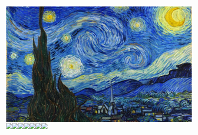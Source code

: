 <img src="https://github.com/devKobe24/images/blob/main/vincent.jpeg?raw=true"><br>
<img src="https://img.shields.io/badge/ios-000000?style=for-the-badge&logo=ios&logoColor=white"><img src="https://img.shields.io/badge/Swift-F05138?style=for-the-badge&logo=Swift&logoColor=white"><img src="https://img.shields.io/badge/Vapor-0D0D0D?style=for-the-badge&logo=Vapor&logoColor=white"><img src="https://img.shields.io/badge/MySQL-4479A1?style=for-the-badge&logo=MySQL&logoColor=white"><img src="https://img.shields.io/badge/PostgreSQL-4169E1?style=for-the-badge&logo=PostgreSQL&logoColor=white"><img src="https://img.shields.io/badge/amazonroute53-232F3E?style=for-the-badge&logo=amazonroute53&logoColor=white"><img src="https://img.shields.io/badge/html5-E34F26?style=for-the-badge&logo=html5&logoColor=white">


